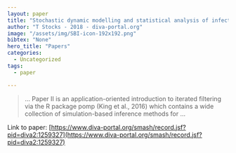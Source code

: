 ```yaml
---
layout: paper
title: "Stochastic dynamic modelling and statistical analysis of infectious disease spread and cancer treatment"
author: "T Stocks - 2018 - diva-portal.org"
image: "/assets/img/SBI-icon-192x192.png"
bibtex: "None"
hero_title: "Papers"
categories:
  - Uncategorized
tags:
  - paper

---
```

>… Paper II is an application-oriented introduction to iterated filtering via the R package pomp (King et al., 2016) which contains a wide collection of simulation-based inference methods for …

Link to paper: [https://www.diva-portal.org/smash/record.jsf?pid=diva2:1259327](https://www.diva-portal.org/smash/record.jsf?pid=diva2:1259327)


